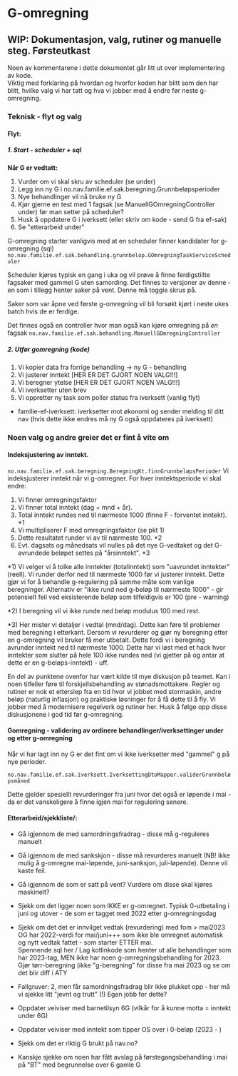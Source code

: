 # G-omregning 
## WIP: Dokumentasjon, valg, rutiner og manuelle steg. Førsteutkast 

Noen av kommentarene i dette dokumentet går litt ut over implementering av kode.  
Viktig med forklaring på hvordan og hvorfor koden har blitt som den har blitt, hvilke 
valg vi har tatt og hva vi jobber med å endre før neste g-omregning.   



### Teknisk - flyt og valg

#### Flyt: 

##### 1. Start - scheduler + sql

**Når G er vedtatt:** 
1. Vurder om vi skal skru av scheduler (se under) 
2. Legg inn ny G i no.nav.familie.ef.sak.beregning.Grunnbeløpsperioder
3. Nye behandlinger vil nå bruke ny G
4. Kjør gjerne en test med 1 fagsak (se ManuellGOmregningController under) før man setter på scheduler?
5. Husk å oppdatere G i iverksett (eller skriv om kode - send G fra ef-sak)
6. Se "etterarbeid under"

G-omregning starter vanligvis med at en scheduler finner kandidater for g-omregning (sql) 
`no.nav.familie.ef.sak.behandling.grunnbelop.GOmregningTaskServiceScheduler`

Scheduler kjøres typisk en gang i uka og vil prøve å finne ferdigstillte fagsaker med gammel G uten samording.
Det finnes to versjoner av denne - en som i tillegg henter saker på vent. Denne må toggle skrus på. 

Saker som var åpne ved første g-omregning vil bli forsøkt kjørt i neste ukes batch hvis de er ferdige. 

Det finnes også en controller hvor man også kan kjøre omregning på _en_ fagsak
`no.nav.familie.ef.sak.behandling.ManuellGOmregningController`

##### 2. Utfør gomregning (kode)
1. Vi kopier data fra forrige behandling -> ny G - behandling
2. Vi justerer inntekt [HER ER DET GJORT NOEN VALG!!!]
3. Vi beregner ytelse [HER ER DET GJORT NOEN VALG!!!]
4. Vi iverksetter uten brev
5. Vi oppretter ny task som poller status fra iverksett (vanlig flyt)

* familie-ef-iverksett: iverksetter mot økonomi og sender melding til ditt nav 
(hvis dette ikke endres må ny G også oppdateres på iverksett)

### Noen valg og andre greier det er fint å vite om
#### Indeksjustering av inntekt.
`no.nav.familie.ef.sak.beregning.BeregningKt.finnGrunnbeløpsPerioder`
Vi indeksjusterer inntekt når vi g-omregner. For hver inntektsperiode vi skal endre:
1. Vi finner omregningsfaktor 
2. Vi finner total inntekt (dag + mnd + år). 
3. Total inntekt rundes ned til nærmeste 1000 (finne F - forventet inntekt). *1
4. Vi multipliserer F med omregningsfaktor (se pkt 1)
5. Dette resultatet runder vi av til nærmeste 100. *2
6. Evt. dagsats og månedsats vil nulles på det nye G-vedtaket og det G-avrundede beløpet settes på "årsinntekt". *3 

*1) Vi velger vi å tolke alle inntekter (totalinntekt) som "uavrundet inntekter" (reell).
Vi runder derfor ned til nærmeste 1000 før vi justerer inntekt.
Dette gjør vi for å behandle g-regulering på samme måte som vanlige beregninger.
Alternativ er "ikke rund ned g-beløp til nærmeste 1000" - gir potensielt feil ved
eksisterende beløp som tilfeldigvis er 100 (pre - warning)

*2) I beregning vil vi ikke runde ned beløp modulus 100 med rest. 

*3) Her mister vi detaljer i vedtal (mnd/dag). Dette kan føre til problemer med beregning i etterkant.
Dersom vi revurderer og gjør ny beregning etter en g-omregning vil bruker få mer utbetalt. Dette fordi vi i beregning avrunder inntekt ned til nærmeste 1000. 
Dette har vi løst med et hack hvor inntekter som slutter på hele 100 ikke rundes ned (vi gjetter på og antar at dette er en g-beløps-inntekt) - uff.

En del av punktene ovenfor har vært kilde til mye diskusjon på teamet. Kan i noen tilfeller føre til forskjellsbehandling av stønadsmottakere. 
Regler og rutiner er nok et etterslep fra en tid hvor vi jobbet med stormaskin, andre beløp (naturlig inflasjon) og praktiske løsninger for å få dette til å fly. 
Vi jobber med å modernisere regelverk og rutiner her. Husk å følge opp disse diskusjonene i god tid før g-omregning. 

#### Gomregning - validering av ordinere behandlinger/iverksettinger under og etter g-omregning

Når vi har lagt inn ny G er det fint om vi ikke iverksetter med "gammel" g på nye perioder. 

`no.nav.familie.ef.sak.iverksett.IverksettingDtoMapper.validerGrunnbeløpsmåned`

Dette gjelder spesiellt revurderinger fra juni hvor det også er løpende i mai - da er det vanskeligere å finne 
igjen mai for regulering senere. 

#### Etterarbeid/sjekkliste/:

* Gå igjennom de med samordningsfradrag - disse må g-reguleres manuelt

* Gå igjennom de med sankskjon - disse må revurderes manuelt 
(NB! ikke mulig å g-omregne mai-løpende, juni-sanksjon, juli-løpende). Denne vil kaste feil. 

* Gå igjennom de som er satt på vent? Vurdere om disse skal kjøres maskinelt? 

* Sjekk om det ligger noen som IKKE er g-omregnet. Typisk 0-utbetaling i juni og utover  - de som er tagget med 2022 etter g-omregningsdag

* Sjekk om det det er innvilget vedtak (revurdering) med fom > mai2023 OG har 2022-verdi for mai/juni+++ som ikke ble omregnet automatisk og nytt vedtak fattet - som starter ETTER mai.  
Spennende sql her / Lag kotlinkode som henter ut alle behandlinger som har 2023-tag, MEN ikke har noen g-omregningsbehandling for 2023. Gjør tørr-beregning (ikke "g-beregning" for disse fra mai 2023 og se om det blir diff i ATY

* Fallgruver: 2, men får samordningsfradrag blir ikke plukket opp - her må vi sjekke litt "jevnt og trutt" (!) Egen jobb for dette?

* Oppdater veiviser med barnetilsyn 6G (vilkår for å kunne motta = inntekt under 6G) 

* Oppdater veiviser med inntekt som tipper OS over i 0-beløp (2023 - )

* Sjekk om det er riktig G brukt på nav.no? 

* Kanskje sjekke om noen har fått avslag på førstegangsbehandling i mai på "BT" med begrunnelse over 6 gamle G 

